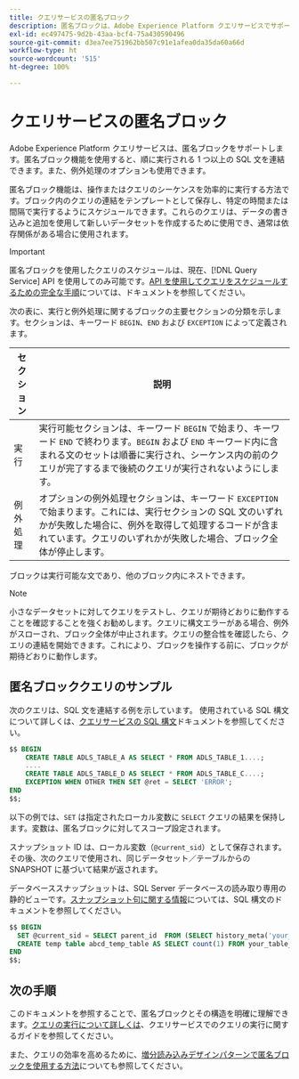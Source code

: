```yaml
---
title: クエリサービスの匿名ブロック
description: 匿名ブロックは、Adobe Experience Platform クエリサービスでサポートされている SQL 構文であり、クエリのシーケンスを効率的に実行できます
exl-id: ec497475-9d2b-43aa-bcf4-75a430590496
source-git-commit: d3ea7ee751962bb507c91e1afea0da35da60a66d
workflow-type: ht
source-wordcount: '515'
ht-degree: 100%

---
```


# クエリサービスの匿名ブロック

Adobe Experience Platform クエリサービスは、匿名ブロックをサポートします。匿名ブロック機能を使用すると、順に実行される 1 つ以上の SQL 文を連結できます。また、例外処理のオプションも使用できます。

匿名ブロック機能は、操作またはクエリのシーケンスを効率的に実行する方法です。ブロック内のクエリの連結をテンプレートとして保存し、特定の時間または間隔で実行するようにスケジュールできます。これらのクエリは、データの書き込みと追加を使用して新しいデータセットを作成するために使用でき、通常は依存関係がある場合に使用されます。

>[!IMPORTANT]
>
>匿名ブロックを使用したクエリのスケジュールは、現在、[!DNL Query Service] API を使用してのみ可能です。[API を使用してクエリをスケジュールするための完全な手順](../api/scheduled-queries.md)については、ドキュメントを参照してください。

次の表に、実行と例外処理に関するブロックの主要セクションの分類を示します。セクションは、キーワード `BEGIN`、`END` および `EXCEPTION` によって定義されます。

| セクション | 説明 |
|---|---|
| 実行 | 実行可能セクションは、キーワード `BEGIN` で始まり、キーワード `END` で終わります。`BEGIN` および `END` キーワード内に含まれる文のセットは順番に実行され、シーケンス内の前のクエリが完了するまで後続のクエリが実行されないようにします。 |
| 例外処理 | オプションの例外処理セクションは、キーワード `EXCEPTION` で始まります。これには、実行セクションの SQL 文のいずれかが失敗した場合に、例外を取得して処理するコードが含まれています。クエリのいずれかが失敗した場合、ブロック全体が停止します。 |

ブロックは実行可能な文であり、他のブロック内にネストできます。

>[!NOTE]
>
> 小さなデータセットに対してクエリをテストし、クエリが期待どおりに動作することを確認することを強くお勧めします。クエリに構文エラーがある場合、例外がスローされ、ブロック全体が中止されます。クエリの整合性を確認したら、クエリの連結を開始できます。これにより、ブロックを操作する前に、ブロックが期待どおりに動作します。

## 匿名ブロッククエリのサンプル

次のクエリは、SQL 文を連結する例を示しています。 使用されている SQL 構文について詳しくは、[クエリサービスの SQL 構文](../sql/syntax.md)ドキュメントを参照してください。

```SQL
$$ BEGIN
    CREATE TABLE ADLS_TABLE_A AS SELECT * FROM ADLS_TABLE_1....;
    ....
    CREATE TABLE ADLS_TABLE_D AS SELECT * FROM ADLS_TABLE_C....; 
    EXCEPTION WHEN OTHER THEN SET @ret = SELECT 'ERROR';
END
$$;
```

以下の例では、`SET` は指定されたローカル変数に `SELECT` クエリの結果を保持します。変数は、匿名ブロックに対してスコープ設定されます。

スナップショット ID は、ローカル変数（`@current_sid`）として保存されます。その後、次のクエリで使用され、同じデータセット／テーブルからの SNAPSHOT に基づいて結果が返されます。

データベーススナップショットは、SQL Server データベースの読み取り専用の静的ビューです。[スナップショット句に関する情報](../sql/syntax.md#SNAPSHOT-clause)については、SQL 構文のドキュメントを参照してください。

```SQL
$$ BEGIN                                             
  SET @current_sid = SELECT parent_id  FROM (SELECT history_meta('your_table_name')) WHERE  is_current = true;
  CREATE temp table abcd_temp_table AS SELECT count(1) FROM your_table_name  SNAPSHOT SINCE @current_sid;                                                                                           
END
$$;
```

## 次の手順

このドキュメントを参照することで、匿名ブロックとその構造を明確に理解できます。[クエリの実行について詳しくは](../best-practices/writing-queries.md)、クエリサービスでのクエリの実行に関するガイドを参照してください。

また、クエリの効率を高めるために、[増分読み込みデザインパターンで匿名ブロックを使用する方法](./incremental-load.md)についても参照してください。
